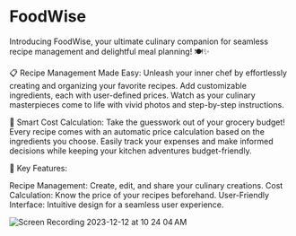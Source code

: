 # FoodWise
Introducing FoodWise, your ultimate culinary companion for seamless recipe management and delightful meal planning! 🍽️✨

📋 Recipe Management Made Easy:
Unleash your inner chef by effortlessly creating and organizing your favorite recipes. Add customizable ingredients, each with user-defined prices. Watch as your culinary masterpieces come to life with vivid photos and step-by-step instructions.

💸 Smart Cost Calculation:
Take the guesswork out of your grocery budget! Every recipe comes with an automatic price calculation based on the ingredients you choose. Easily track your expenses and make informed decisions while keeping your kitchen adventures budget-friendly.

🌟 Key Features:

Recipe Management: Create, edit, and share your culinary creations.
Cost Calculation: Know the price of your recipes beforehand.
User-Friendly Interface: Intuitive design for a seamless user experience.

![Screen Recording 2023-12-12 at 10 24 04 AM](https://github.com/suelen-vicente/foodrama/assets/33041651/dc81a128-b2ce-4ae4-8105-69446ab98ebb)
